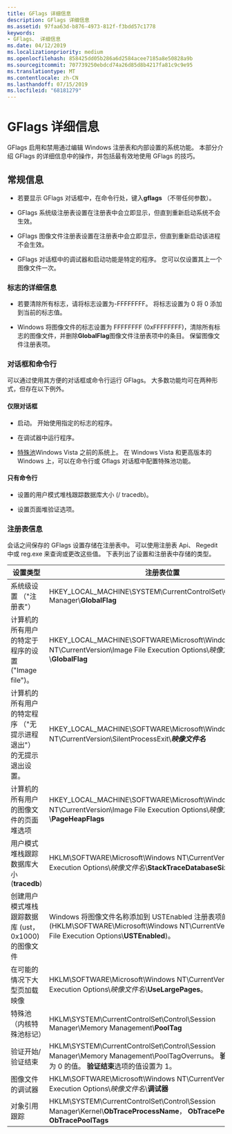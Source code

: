 ```yaml
---
title: GFlags 详细信息
description: GFlags 详细信息
ms.assetid: 97faa63d-b876-4973-812f-f3bdd57c1778
keywords:
- GFlags、 详细信息
ms.date: 04/12/2019
ms.localizationpriority: medium
ms.openlocfilehash: 858425dd05b286a6d2584acee7185a8e50828a9b
ms.sourcegitcommit: 707739250ebdcd74a26d85d8b4217fa81c9c9e95
ms.translationtype: MT
ms.contentlocale: zh-CN
ms.lasthandoff: 07/15/2019
ms.locfileid: "68181279"
---
```

# <a name="gflags-details"></a>GFlags 详细信息

GFlags 启用和禁用通过编辑 Windows 注册表和内部设置的系统功能。 本部分介绍 GFlags 的详细信息中的操作，并包括最有效地使用 GFlags 的技巧。

## <a name="general-information"></a>常规信息

- 若要显示 GFlags 对话框中，在命令行处，键入**gflags** （不带任何参数）。

- GFlags 系统级注册表设置在注册表中会立即显示，但直到重新启动系统不会生效。

- GFlags 图像文件注册表设置在注册表中会立即显示，但直到重新启动该进程不会生效。

- GFlags 对话框中的调试器和启动功能是特定的程序。 您可以仅设置其上一个图像文件一次。

### <a name="flag-details"></a>标志的详细信息

- 若要清除所有标志，请将标志设置为-FFFFFFFF。 将标志设置为 0 将 0 添加到当前的标志值。

- Windows 将图像文件的标志设置为 FFFFFFFF (0xFFFFFFFF)，清除所有标志的图像文件，并删除**GlobalFlag**图像文件注册表项中的条目。 保留图像文件注册表项。

### <a name="dialog-box-and-command-line"></a>对话框和命令行

可以通过使用其方便的对话框或命令行运行 GFlags。 大多数功能均可在两种形式，但存在以下例外。

#### <a name="dialog-box-only"></a>仅限对话框

- 启动。 开始使用指定的标志的程序。

- 在调试器中运行程序。

- [特殊池](special-pool.md)Windows Vista 之前的系统上。 在 Windows Vista 和更高版本的 Windows 上，可以在命令行或 Gflags 对话框中配置特殊池功能。

#### <a name="command-line-only"></a>只有命令行

- 设置的用户模式堆栈跟踪数据库大小 (/ tracedb)。

- 设置页面堆验证选项。

### <a name="registry-information"></a>注册表信息

会话之间保存的 GFlags 设置存储在注册表中。 可以使用注册表 Api、 Regedit 中或 reg.exe 来查询或更改这些值。 下表列出了设置和注册表中存储的类型。

|设置类型|注册表位置|
|----|----|
|系统级设置 （"注册表"）|HKEY_LOCAL_MACHINE\SYSTEM\CurrentControlSet\Control\Session Manager\\**GlobalFlag**|
|计算机的所有用户的特定于程序的设置 ("Image file")。|HKEY_LOCAL_MACHINE\SOFTWARE\Microsoft\Windows NT\CurrentVersion\Image File Execution Options\\*映像文件名*\\**GlobalFlag**|
|计算机的所有用户的特定程序 （"无提示进程退出"） 的无提示退出设置。|HKEY_LOCAL_MACHINE\SOFTWARE\Microsoft\Windows NT\CurrentVersion\SilentProcessExit\\***映像文件名***|
|计算机的所有用户的图像文件的页面堆选项|HKEY_LOCAL_MACHINE\SOFTWARE\Microsoft\Windows NT\CurrentVersion\Image File Execution Options\\*映像文件名*\\**PageHeapFlags**
|用户模式堆栈跟踪数据库大小 (**tracedb**)|HKLM\SOFTWARE\Microsoft\Windows NT\CurrentVersion\Image File Execution Options\\*映像文件名*\\**StackTraceDatabaseSizeInMb**|
|创建用户模式堆栈跟踪数据库 (ust，0x1000) 的图像文件|Windows 将图像文件名称添加到 USTEnabled 注册表项的值 (HKLM\SOFTWARE\Microsoft\Windows NT\CurrentVersion\Image File Execution Options\\**USTEnabled**)。
|在可能的情况下大型页加载映像|HKLM\SOFTWARE\Microsoft\Windows NT\CurrentVersion\Image File Execution Options\\*映像文件名*\\**UseLargePages**。
|特殊池 （内核特殊池标记）|HKLM\SYSTEM\CurrentControlSet\Control\Session Manager\Memory Management\\**PoolTag**|
验证开始/验证结束|HKLM\SYSTEM\CurrentControlSet\Control\Session Manager\Memory Management\PoolTagOverruns。 **验证启动**选项设置为 0 的值。 **验证结束**选项的值设置为 1。
|图像文件的调试器|HKLM\SOFTWARE\Microsoft\Windows NT\CurrentVersion\Image File Execution Options\\*映像文件名*\\**调试器**
|对象引用跟踪|HKLM\SYSTEM\CurrentControlSet\Control\Session Manager\Kernel\\**ObTraceProcessName**， **ObTracePermanent**和**ObTracePoolTags**
